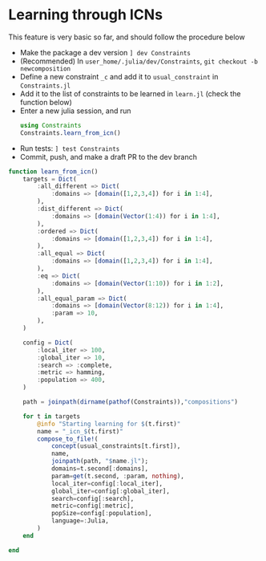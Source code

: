 # Learning through ICNs

This feature is very basic so far, and should follow the procedure below
- Make the package a dev version `] dev Constraints`
- (Recommended) In `user_home/.julia/dev/Constraints`, `git checkout -b newcomposition`
- Define a new constraint `_c` and add it to `usual_constraint` in `Constraints.jl`
- Add it to the list of constraints to be learned in `learn.jl` (check the function below)
- Enter a new julia session, and run
  ```julia
  using Constraints
  Constraints.learn_from_icn()
  ```
- Run tests: `] test Constraints`
- Commit, push, and make a draft PR to the dev branch

```julia
function learn_from_icn()
    targets = Dict(
        :all_different => Dict(
            :domains => [domain([1,2,3,4]) for i in 1:4],
        ),
        :dist_different => Dict(
            :domains => [domain(Vector(1:4)) for i in 1:4],
        ),
        :ordered => Dict(
            :domains => [domain([1,2,3,4]) for i in 1:4],
        ),
        :all_equal => Dict(
            :domains => [domain([1,2,3,4]) for i in 1:4],
        ),
        :eq => Dict(
            :domains => [domain(Vector(1:10)) for i in 1:2],
        ),
        :all_equal_param => Dict(
            :domains => [domain(Vector(8:12)) for i in 1:4],
            :param => 10,
        ),
    )

    config = Dict(
        :local_iter => 100,
        :global_iter => 10,
        :search => :complete,
        :metric => hamming,
        :population => 400,
    )

    path = joinpath(dirname(pathof(Constraints)),"compositions")

    for t in targets
        @info "Starting learning for $(t.first)"
        name = "_icn_$(t.first)"
        compose_to_file!(
            concept(usual_constraints[t.first]),
            name,
            joinpath(path, "$name.jl");
            domains=t.second[:domains],
            param=get(t.second, :param, nothing),
            local_iter=config[:local_iter],
            global_iter=config[:global_iter],
            search=config[:search],
            metric=config[:metric],
            popSize=config[:population],
            language=:Julia,
        )
    end

end
```